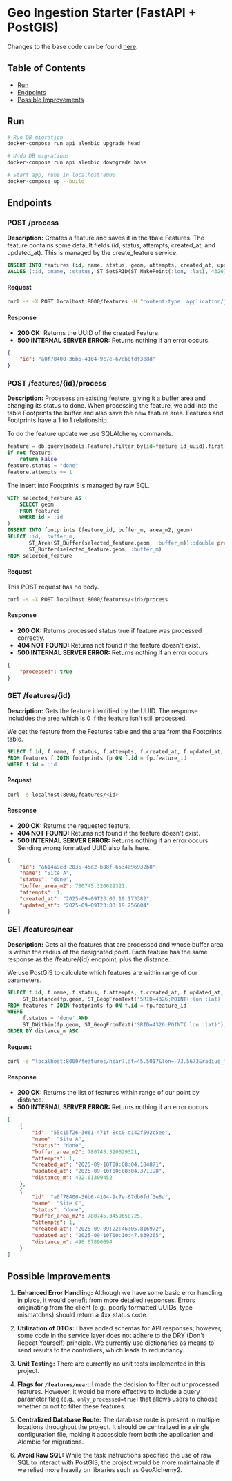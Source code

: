 # Geo Ingestion Starter (FastAPI + PostGIS)

Changes to the base code can be found [here](https://github.com/rubenbuelvas/geo-ingestion-starter/compare/base...main).

## Table of Contents

- [Run](#run)
- [Endpoints](#endpoints)
- [Possible Improvements](#possible-improvements)

## Run
```bash
# Run DB migration
docker-compose run api alembic upgrade head

# Undo DB migrations
docker-compose run api alembic downgrade base

# Start app, runs in localhost:8000
docker-compose up --build
```

## Endpoints

### POST /process

**Description:** Creates a feature and saves it in the tbale Features. The feature contains some default fields (id, status, attempts, created_at, and updated_at). This is managed by the create_feature service.

```sql
INSERT INTO features (id, name, status, geom, attempts, created_at, updated_at)
VALUES (:id, :name, :status, ST_SetSRID(ST_MakePoint(:lon, :lat), 4326)::geography, :attempts, now(), now())
```

#### Request

```bash
curl -s -X POST localhost:8000/features -H "content-type: application/json" -d '{ "name":"Site A","lat":45.5017,"lon":-73.5673 }'
```

#### Response
- **200 OK:** Returns the UUID of the created Feature.
- **500 INTERNAL SERVER ERROR:** Returns nothing if an error occurs.

```json
{
    "id": "a0f78400-36b6-4104-9c7e-67db0fdf3e8d"
}
```

### POST /features/{id}/process

**Description:** Procesess an existing feature, giving it a buffer area and changing its status to done. When processing the feature, we add into the table Footprints the buffer and also save the new feature area. Features and Footprints have a 1 to 1 relationship.

To do the feature update we use SQLAlchemy commands.
```python
feature = db.query(models.Feature).filter_by(id=feature_id_uuid).first()
if not feature:
    return False
feature.status = "done"
feature.attempts += 1
```

The insert into Footprints is managed by raw SQL.
```sql
WITH selected_feature AS (
    SELECT geom
    FROM features
    WHERE id = :id
)
INSERT INTO footprints (feature_id, buffer_m, area_m2, geom)
SELECT :id, :buffer_m,
       ST_Area(ST_Buffer(selected_feature.geom, :buffer_m))::double precision,
       ST_Buffer(selected_feature.geom, :buffer_m)
FROM selected_feature
```

#### Request

This POST request has no body.
```bash
curl -s -X POST localhost:8000/features/<id>/process
```

#### Response
- **200 OK:** Returns processed status true if feature was processed correctly.
- **404 NOT FOUND:** Returns not found if the feature doesn't exist.
- **500 INTERNAL SERVER ERROR:** Returns nothing if an error occurs.

```json
{
    "processed": true
}
```

### GET /features/{id}

**Description:** Gets the feature identified by the UUID. The response includdes the area which is 0 if the feature isn't still processed.

We get the feature from the Features table and the area from the Footprints table.
```sql
SELECT f.id, f.name, f.status, f.attempts, f.created_at, f.updated_at, fp.area_m2
FROM features f JOIN footprints fp ON f.id = fp.feature_id
WHERE f.id = :id
```

#### Request

```bash
curl -s localhost:8000/features/<id>
```

#### Response
- **200 OK:** Returns the requested feature.
- **404 NOT FOUND:** Returns not found if the feature doesn't exist.
- **500 INTERNAL SERVER ERROR:** Returns nothing if an error occurs. Sending wrong formatted UUID also falls here.

```json
{
    "id": "a614a9ed-2035-45d2-b88f-6534a96932b8",
    "name": "Site A",
    "status": "done",
    "buffer_area_m2": 780745.320629321,
    "attempts": 1,
    "created_at": "2025-09-09T23:03:19.173382",
    "updated_at": "2025-09-09T23:03:19.256604"
}
```

### GET /features/near

**Description:** Gets all the features that are processed and whose buffer area is within the radius of the designated point. Each feature has the same response as the /feature/{id} endpoint, plus the distance.

We use PostGIS to calculate which features are within range of our parameters.
```sql
SELECT f.id, f.name, f.status, f.attempts, f.created_at, f.updated_at, fp.area_m2,
     ST_Distance(fp.geom, ST_GeogFromText('SRID=4326;POINT(:lon :lat)')) AS distance_m
FROM features f JOIN footprints fp ON f.id = fp.feature_id
WHERE 
     f.status = 'done' AND
     ST_DWithin(fp.geom, ST_GeogFromText('SRID=4326;POINT(:lon :lat)'), :radius_m)
ORDER BY distance_m ASC
```

#### Request

```bash
curl -s "localhost:8000/features/near?lat=45.5017&lon=-73.5673&radius_m=1000"
```

#### Response
- **200 OK:** Returns the list of features within range of our point by distance.
- **500 INTERNAL SERVER ERROR:** Returns nothing if an error occurs.

```json
[
    {
        "id": "55c15f26-3061-471f-8cc0-d142f592c5ee",
        "name": "Site A",
        "status": "done",
        "buffer_area_m2": 780745.320629321,
        "attempts": 1,
        "created_at": "2025-09-10T00:08:04.184871",
        "updated_at": "2025-09-10T00:08:04.371198",
        "distance_m": 492.61309452
    },
    {
        "id": "a0f78400-36b6-4104-9c7e-67db0fdf3e8d",
        "name": "Site C",
        "status": "done",
        "buffer_area_m2": 780745.3459650725,
        "attempts": 1,
        "created_at": "2025-09-09T22:46:05.816972",
        "updated_at": "2025-09-10T00:10:47.839365",
        "distance_m": 496.67890694
    }
]
```

## Possible Improvements

1. **Enhanced Error Handling:** Although we have some basic error handling in place, it would benefit from more detailed responses. Errors originating from the client (e.g., poorly formatted UUIDs, type mismatches) should return a 4xx status code.

2. **Utilization of DTOs:** I have added schemas for API responses; however, some code in the service layer does not adhere to the DRY (Don't Repeat Yourself) principle. We currently use dictionaries as means to send results to the controllers, which leads to redundancy.

3. **Unit Testing:** There are currently no unit tests implemented in this project.

4. **Flags for `/features/near`:** I made the decision to filter out unprocessed features. However, it would be more effective to include a query parameter flag (e.g., `only_processed=true`) that allows users to choose whether or not to filter these features.

5. **Centralized Database Route:** The database route is present in multiple locations throughout the project. It should be centralized in a single configuration file, making it accessible from both the application and Alembic for migrations.

6. **Avoid Raw SQL:** While the task instructions specified the use of raw SQL to interact with PostGIS, the project would be more maintainable if we relied more heavily on libraries such as GeoAlchemy2.

